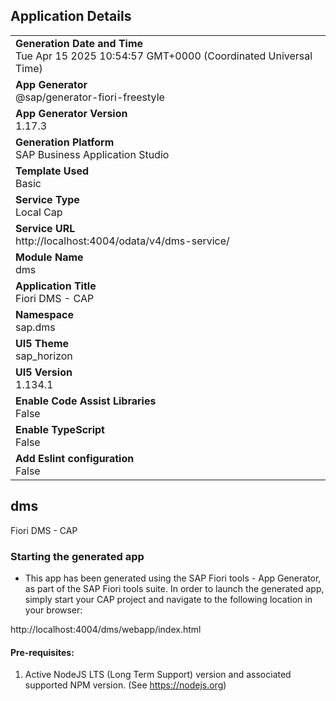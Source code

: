 ## Application Details
|               |
| ------------- |
|**Generation Date and Time**<br>Tue Apr 15 2025 10:54:57 GMT+0000 (Coordinated Universal Time)|
|**App Generator**<br>@sap/generator-fiori-freestyle|
|**App Generator Version**<br>1.17.3|
|**Generation Platform**<br>SAP Business Application Studio|
|**Template Used**<br>Basic|
|**Service Type**<br>Local Cap|
|**Service URL**<br>http://localhost:4004/odata/v4/dms-service/|
|**Module Name**<br>dms|
|**Application Title**<br>Fiori DMS - CAP|
|**Namespace**<br>sap.dms|
|**UI5 Theme**<br>sap_horizon|
|**UI5 Version**<br>1.134.1|
|**Enable Code Assist Libraries**<br>False|
|**Enable TypeScript**<br>False|
|**Add Eslint configuration**<br>False|

## dms

Fiori DMS - CAP

### Starting the generated app

-   This app has been generated using the SAP Fiori tools - App Generator, as part of the SAP Fiori tools suite.  In order to launch the generated app, simply start your CAP project and navigate to the following location in your browser:

http://localhost:4004/dms/webapp/index.html

#### Pre-requisites:

1. Active NodeJS LTS (Long Term Support) version and associated supported NPM version.  (See https://nodejs.org)


